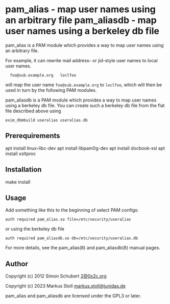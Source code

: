 pam_alias - map user names using an arbitrary file
pam_aliasdb - map user names using a berkeley db file
=====================================================

pam_alias is a PAM module which provides a way to map user names using
an arbitrary file.

For example, it can rewrite mail address- or jid-style user names to
local user names.

      foo@sub.example.org	loclfoo

will map the user name `foo@sub.example.org` to `loclfoo`, which will
then be used in turn by the following PAM modules.

pam_aliasdb is a PAM module which provides a way to map user names using
a berkeley db file. You can create such a berkeley db file from the flat file 
described above using

    exim_dbmbuild useralias useralias.db


Prerequirements
---------------

  apt install linux-libc-dev
  apt install libpam0g-dev
  apt install docbook-xsl
  apt install xsltproc
  
Installation
------------

make install


Usage
-----

Add something like this to the beginning of select PAM configs:

    auth required pam_alias.so file=/etc/security/useralias

or using the berkeley db file

    auth required pam_aliasdb.so db=/etc/security/useralias.db

For more details, see the pam_alias(8) and pam_aliasdb(8) manual pages.


Author
------

Copyright (c) 2012 Simon Schubert <2@0x2c.org>
    
Copyright (c) 2023 Markus Stoll <markus.stoll@junidas.de>

pam_alias and pam_aliasdb are licensed under the GPL3 or later.
